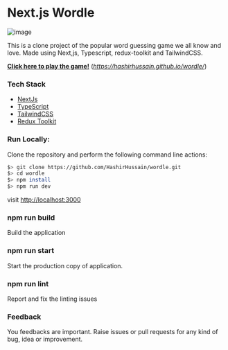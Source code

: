 # Next.js Wordle

![image](https://github.com/HashirHussain/wordle/assets/5574091/45994711-f124-49d7-89c6-434914038497)


This is a clone project of the popular word guessing game we all know and love. Made using Next,js, Typescript, redux-toolkit and TailwindCSS.

[**Click here to play the game!**](https://hashirhussain.github.io/wordle/) (_https://hashirhussain.github.io/wordle/_)

### Tech Stack

- [NextJs](https://nextjs.org/)
- [TypeScript](https://www.typescriptlang.org/)
- [TailwindCSS](https://tailwindcss.com/)
- [Redux Toolkit](https://redux-toolkit.js.org/)

### Run Locally:

Clone the repository and perform the following command line actions:

```bash
$> git clone https://github.com/HashirHussain/wordle.git
$> cd wordle
$> npm install
$> npm run dev
```

visit [http://localhost:3000](http://localhost:3000/)

### npm run build

Build the application

### npm run start

Start the production copy of application.

### npm run lint

Report and fix the linting issues

### Feedback

You feedbacks are important. Raise issues or pull requests for any kind of bug, idea or improvement.
